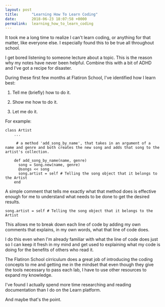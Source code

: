 ```yaml
---
layout: post
title:      "Learning How To Learn Coding"
date:       2018-06-23 18:07:58 +0000
permalink:  learning_how_to_learn_coding
---
```



It took me a long time to realize I can't learn coding, or anything  for that matter, like everyone else. I especially found this to be true all throughout school.

I get bored listening to someone lecture about a topic. This is the reason why my notes have never been helpful. Combine this with a bit of ADHD and I've got a recipe for disaster.

During these first few months at Flatiron School, I've identified how I learn best:

1) Tell me (briefly) how to do it.

2) Show me how to do it.

3) Let me do it.

For example:
```
class Artist
    ...
   
	 # a method 'add_song_by_name', that takes in an argument of a name and genre and both creates the new song and adds that song to the artist's collection.
	 
    def add_song_by_name(name, genre) 
      song = Song.new(name, genre)
      @songs << song
      song.artist = self # Telling the song object that it belongs to the Artist
    end
```

A simple comment that tells me exactly what that method does is effective enough for me to understand what needs to be done to get the desired results.

```
song.artist = self # Telling the song object that it belongs to the Artist
```

This allows me to break down each line of code by adding my own comments that explains, in my own words, what that line of code does.

I do this even when I'm already familiar with what the line of code does just so I can keep it fresh in my mind and get used to explaining what my code is doing for the benefits of others who read it.

The Flatiron School cirriculum does a great job of introducing the coding concepts to me and getting me in the mindset that even though they give the tools necessary to pass each lab, I have to use other resources to expand my knowledge.

I've found I actually spend more time researching and reading documentation than I do on the Learn platform. 

And maybe that's the point.
